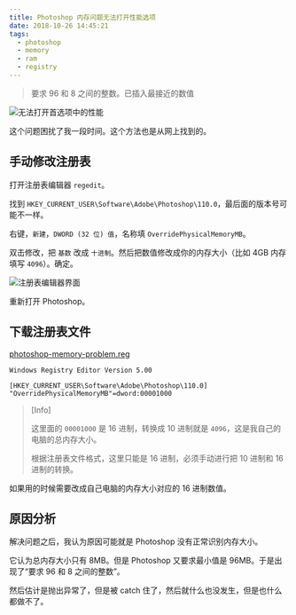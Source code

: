 ```yaml
---
title: Photoshop 内存问题无法打开性能选项
date: 2018-10-26 14:45:21
tags:
  - photoshop
  - memory
  - ram
  - registry
---
```


> 要求 96 和 8 之间的整数。已插入最接近的数值

![无法打开首选项中的性能](/images/photoshop-memory-problem/cannot-open-performance-tab.jpg)

这个问题困扰了我一段时间。这个方法也是从网上找到的。

## 手动修改注册表

打开注册表编辑器 `regedit`。

找到 `HKEY_CURRENT_USER\Software\Adobe\Photoshop\110.0`，最后面的版本号可能不一样。

右键，`新建`，`DWORD (32 位) 值`，名称填 `OverridePhysicalMemoryMB`。

双击修改，把 `基数` 改成 `十进制`。然后把数值修改成你的内存大小（比如 4GB 内存填写 `4096`）。确定。

![注册表编辑器界面](/images/photoshop-memory-problem/regedit.jpg)

重新打开 Photoshop。

## 下载注册表文件

[photoshop-memory-problem.reg]

```reg
Windows Registry Editor Version 5.00

[HKEY_CURRENT_USER\Software\Adobe\Photoshop\110.0]
"OverridePhysicalMemoryMB"=dword:00001000
```

> [Info]
>
> 这里面的 `00001000` 是 16 进制，转换成 10 进制就是 `4096`，这是我自己的电脑的总内存大小。
>
> 根据注册表文件格式，这里只能是 16 进制，必须手动进行把 10 进制和 16 进制的转换。

如果用的时候需要改成自己电脑的内存大小对应的 16 进制数值。

## 原因分析

解决问题之后，我认为原因可能就是 Photoshop 没有正常识别内存大小。

它认为总内存大小只有 8MB。但是 Photoshop 又要求最小值是 96MB。于是出现了“要求 96 和 8 之间的整数”。

然后估计是抛出异常了，但是被 catch 住了，然后就什么也没发生，但是也什么都做不了。

[photoshop-memory-problem.reg]: /assets/photoshop-memory-problem/photoshop-memory-problem.reg
